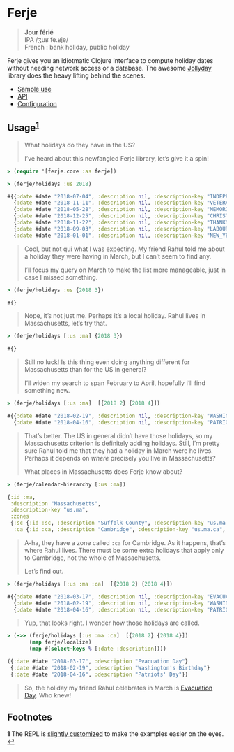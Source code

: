 # Ferje

> **Jour férié**  
> IPA /ʒuʁ fe.ʁje/  
> French : bank holiday, public holiday

Ferje gives you an idiotmatic Clojure interface to compute holiday dates without
needing network access or a database. The awesome [Jollyday](http://jollyday.sourceforge.net)
library does the heavy lifting behind the scenes.


- [Sample use](#usage)
- [API](doc/api.md)
- [Configuration](doc/configuration.md)

## <a name="usage"></a>Usage<sup id="a1">[1](#f1)</sup>

> What holidays do they have in the US?
>
> I’ve heard about this newfangled Ferje library, let’s give it a spin!

``` clojure
> (require '[ferje.core :as ferje])

> (ferje/holidays :us 2018)

#{{:date #date "2018-07-04", :description nil, :description-key "INDEPENDENCE", :official? true}
  {:date #date "2018-11-11", :description nil, :description-key "VETERANS", :official? true}
  {:date #date "2018-05-28", :description nil, :description-key "MEMORIAL", :official? true}
  {:date #date "2018-12-25", :description nil, :description-key "CHRISTMAS", :official? true}
  {:date #date "2018-11-22", :description nil, :description-key "THANKSGIVING", :official? true}
  {:date #date "2018-09-03", :description nil, :description-key "LABOUR_DAY", :official? true}
  {:date #date "2018-01-01", :description nil, :description-key "NEW_YEAR", :official? true}}
```

> Cool, but not qui what I was expecting. My friend Rahul told me about a holiday they were
> having in March, but I can’t seem to find any.
>
> I’ll focus my query on March to make the list more manageable, just in case I missed something.

``` clojure
> (ferje/holidays :us {2018 3})

#{}
```

> Nope, it’s not just me. Perhaps it’s a local holiday. Rahul lives in Massachusetts, let’s try that.

``` clojure
> (ferje/holidays [:us :ma] {2018 3})

#{}
```

> Still no luck! Is this thing even doing anything different for Massachusetts than for the US in
> general?
>
> I’ll widen my search to span February to April, hopefully I’ll find something new.

``` clojure
> (ferje/holidays [:us :ma]  [{2018 2} {2018 4}])

#{{:date #date "2018-02-19", :description nil, :description-key "WASHINGTONS_BIRTHDAY", :official? true}
  {:date #date "2018-04-16", :description nil, :description-key "PATRIOT", :official? true}}
```

> That’s better. The US in general didn’t have those holidays, so my Massachusetts criterion is
> definitely adding holidays.
> Still, I’m pretty sure Rahul told me that they had a holiday in March were he lives.
> Perhaps it depends on *where* precisely you live in Massachusetts?
>
> What places in Massachusetts does Ferje know about?

``` clojure
> (ferje/calendar-hierarchy [:us :ma])

{:id :ma,
 :description "Massachusetts",
 :description-key "us.ma",
 :zones
 {:sc {:id :sc, :description "Suffolk County", :description-key "us.ma.sc", :zones nil},
  :ca {:id :ca, :description "Cambridge", :description-key "us.ma.ca", :zones nil}}}
```

> A-ha, they have a zone called `:ca` for Cambridge. As it happens, that’s where Rahul lives.
> There must be some extra holidays that apply only to Cambridge, not the whole of Massachusetts.
>
> Let’s find out.

```clojure
> (ferje/holidays [:us :ma :ca]  [{2018 2} {2018 4}])

#{{:date #date "2018-03-17", :description nil, :description-key "EVACUATION", :official? true}
  {:date #date "2018-02-19", :description nil, :description-key "WASHINGTONS_BIRTHDAY", :official? true}
  {:date #date "2018-04-16", :description nil, :description-key "PATRIOT", :official? true}}
```

> Yup, that looks right. I wonder how those holidays are called.

``` clojure
> (->> (ferje/holidays [:us :ma :ca]  [{2018 2} {2018 4}]) 
       (map ferje/localize) 
	   (map #(select-keys % [:date :description])))

({:date #date "2018-03-17", :description "Evacuation Day"}
 {:date #date "2018-02-19", :description "Washington's Birthday"}
 {:date #date "2018-04-16", :description "Patriots' Day"})
```

> So, the holiday my friend Rahul celebrates in March is 
> [Evacuation Day](https://en.wikipedia.org/wiki/Evacuation_Day_(Massachusetts)).
> Who knew!

## Footnotes

<b id="f1">1</b> The REPL is [slightly customized](doc/repl-setup-for-samples.md)
to make the examples easier on the eyes. [↩](#a1)
